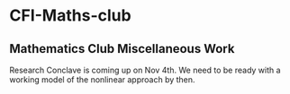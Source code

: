 # CFI-Maths-club
## Mathematics Club Miscellaneous Work

Research Conclave is coming up on Nov 4th. We need to be ready with a working model of the nonlinear approach by then.
